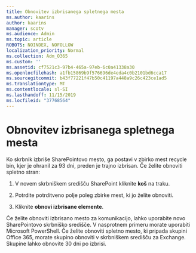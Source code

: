 ```yaml
---
title: Obnovitev izbrisanega spletnega mesta
ms.author: kaarins
author: kaarins
manager: scotv
ms.audience: Admin
ms.topic: article
ROBOTS: NOINDEX, NOFOLLOW
localization_priority: Normal
ms.collection: Adm_O365
ms.custom: ''
ms.assetid: cf7521c3-97b4-465a-97eb-6c0a41338a30
ms.openlocfilehash: a1fb15869b9f576696de4eda4c0b2101bd6cca17
ms.sourcegitcommit: b43f77221f47b50c41197a448a9c26c423ce1ad5
ms.translationtype: MT
ms.contentlocale: sl-SI
ms.lasthandoff: 11/15/2019
ms.locfileid: "37768564"
---
```

# <a name="restore-a-deleted-site"></a>Obnovitev izbrisanega spletnega mesta

Ko skrbnik izbriše SharePointovo mesto, ga postavi v zbirko mest recycle bin, kjer je ohranil za 93 dni, preden je trajno izbrisan. Če želite obnoviti spletno stran:
  
1. V novem skrbniškem središču SharePoint kliknite **koš** na traku. 
    
2. Potrdite potrditveno polje poleg zbirke mest, ki jo želite obnoviti.
    
3. Kliknite **obnovi izbrisane elemente**.
    
Če želite obnoviti izbrisano mesto za komunikacijo, lahko uporabite novo SharePointovo skrbniško središče. V nasprotnem primeru morate uporabiti Microsoft PowerShell. Če želite obnoviti spletno mesto, ki pripada skupini Office 365, morate skupino obnoviti v skrbniškem središču za Exchange. Skupine lahko obnovite 30 dni po izbrisi.
  

